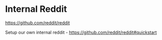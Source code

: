 # Internal Reddit

https://github.com/reddit/reddit

Setup our own internal reddit - https://github.com/reddit/reddit#quickstart
